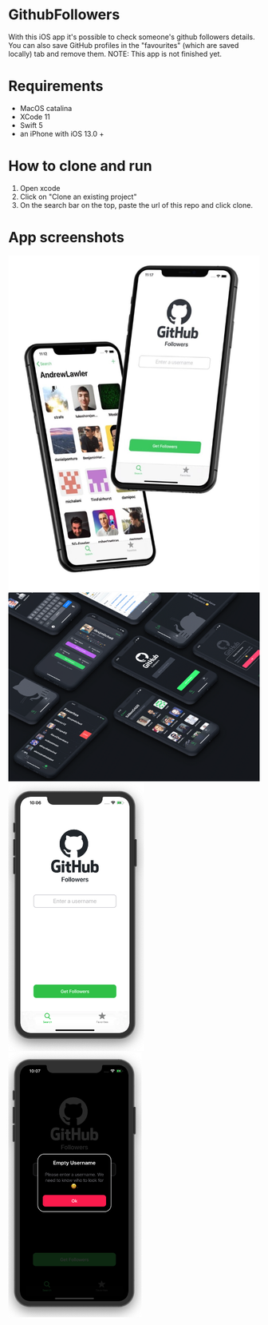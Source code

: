 # GithubFollowers
With this iOS app it's possible to check someone's github followers details. You can also save GitHub profiles in the "favourites" (which are saved locally) tab and remove them.
NOTE: This app is not finished yet.

# Requirements
 - MacOS catalina
 - XCode 11
 - Swift 5
 - an iPhone with iOS 13.0 +
 
# How to clone and run 
1) Open xcode
2) Click on "Clone an existing project"
3) On the search bar on the top, paste the url of this repo and click clone.

# App screenshots
![screenshot](Screenshots/GHF.jpg)
![screenshot](Screenshots/githubFollowers.png)
![screenshot](Screenshots/githubFollowersHomeScreen.png) ![screenshot](Screenshots/githubFollowersCustomPopUp.png)

